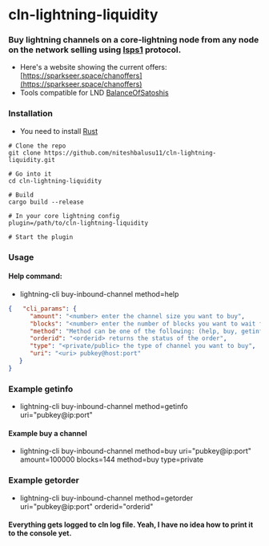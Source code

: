 # cln-lightning-liquidity

### Buy lightning channels on a core-lightning node from any node on the network selling using [lsps1](https://github.com/BitcoinAndLightningLayerSpecs/lsp) protocol.

- Here's a website showing the current offers: [https://sparkseer.space/chanoffers](https://sparkseer.space/chanoffers)
- Tools compatible for LND [BalanceOfSatoshis](https://github.com/alexbosworth/balanceofsatoshis)

### Installation
- You need to install [Rust](https://www.rust-lang.org/)

```
# Clone the repo
git clone https://github.com/niteshbalusu11/cln-lightning-liquidity.git

# Go into it
cd cln-lightning-liquidity

# Build
cargo build --release

# In your core lightning config
plugin=/path/to/cln-lightning-liquidity

# Start the plugin
```

### Usage

#### Help command:
- lightning-cli buy-inbound-channel method=help
```json
{   "cli_params": {
      "amount": "<number> enter the channel size you want to buy",
      "blocks": "<number> enter the number of blocks you want to wait for the channel to be confirmed",
      "method": "Method can be one of the following: (help, buy, getinfo, getorder)",
      "orderid": "<orderid> returns the status of the order",
      "type": "<private/public> the type of channel you want to buy",
      "uri": "<uri> pubkey@host:port"
   }
}
```

### Example getinfo
- lightning-cli buy-inbound-channel method=getinfo uri="pubkey@ip:port"

#### Example buy a channel
- lightning-cli buy-inbound-channel method=buy uri="pubkey@ip:port" amount=100000 blocks=144 method=buy type=private

### Example getorder
- lightning-cli buy-inbound-channel method=getorder uri="pubkey@ip:port" orderid="orderid"

#### Everything gets logged to cln log file. Yeah, I have no idea how to print it to the console yet.